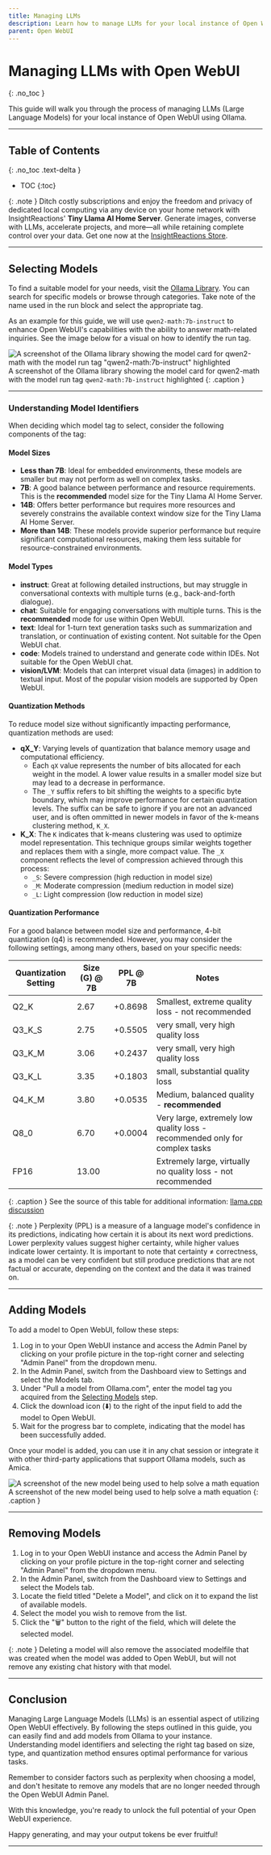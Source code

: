 ```yaml
---
title: Managing LLMs
description: Learn how to manage LLMs for your local instance of Open WebUI using Ollama.
parent: Open WebUI
---
```


# Managing LLMs with Open WebUI
{: .no_toc }

This guide will walk you through the process of managing LLMs (Large Language Models) for your local instance of Open WebUI using Ollama.

---

## Table of Contents
{: .no_toc .text-delta }

- TOC
{:toc}

{: .note }
Ditch costly subscriptions and enjoy the freedom and privacy of dedicated local computing via any device on your home network with InsightReactions' **Tiny Llama AI Home Server**. Generate images, converse with LLMs, accelerate projects, and more—all while retaining complete control over your data. Get one now at the [InsightReactions Store](https://insightreactions.com/store).

---

## Selecting Models

To find a suitable model for your needs, visit the [Ollama Library](https://ollama.ai/library). You can search for specific models or browse through categories. Take note of the name used in the run block and select the appropriate tag.

As an example for this guide, we will use `qwen2-math:7b-instruct` to enhance Open WebUI's capabilities with the ability to answer math-related inquiries. See the image below for a visual on how to identify the run tag.

![A screenshot of the Ollama library showing the model card for qwen2-math with the model run tag "qwen2-math:7b-instruct" highlighted](./ollama_run_tag.png)
A screenshot of the Ollama library showing the model card for qwen2-math with the model run tag `qwen2-math:7b-instruct` highlighted
{: .caption }

---

### Understanding Model Identifiers

When deciding which model tag to select, consider the following components of the tag:

#### Model Sizes

- **Less than 7B**: Ideal for embedded environments, these models are smaller but may not perform as well on complex tasks.
- **7B**: A good balance between performance and resource requirements. This is the **recommended** model size for the Tiny Llama AI Home Server.
- **14B**: Offers better performance but requires more resources and severely constrains the available context window size for the Tiny Llama AI Home Server.
- **More than 14B**: These models provide superior performance but require significant computational resources, making them less suitable for resource-constrained environments.

#### Model Types

*   **instruct**: Great at following detailed instructions, but may struggle in conversational contexts with multiple turns (e.g., back-and-forth dialogue).
*   **chat**: Suitable for engaging conversations with multiple turns. This is the **recommended** mode for use within Open WebUI.
*   **text**: Ideal for 1-turn text generation tasks such as summarization and translation, or continuation of existing content. Not suitable for the Open WebUI chat.
*   **code**: Models trained to understand and generate code within IDEs. Not suitable for the Open WebUI chat.
*   **vision/LVM**: Models that can interpret visual data (images) in addition to textual input. Most of the popular vision models are supported by Open WebUI.

#### Quantization Methods

To reduce model size without significantly impacting performance, quantization methods are used:

*   **qX_Y**: Varying levels of quantization that balance memory usage and computational efficiency. 
    *   Each `qX` value represents the number of bits allocated for each weight in the model. A lower value results in a smaller model size but may lead to a decrease in performance. 
    *   The `_Y` suffix refers to bit shifting the weights to a specific byte boundary, which may improve performance for certain quantization levels. The suffix can be safe to ignore if you are not an advanced user, and is often ommitted in newer models in favor of the k-means clustering method, `K_X`.
*   **K_X**: The `K` indicates that k-means clustering was used to optimize model representation. This technique groups similar weights together and replaces them with a single, more compact value. The `_X` component reflects the level of compression achieved through this process:
    *   `_S`: Severe compression (high reduction in model size)
    *   `_M`: Moderate compression (medium reduction in model size)
    *   `_L`: Light compression (low reduction in model size)

#### Quantization Performance

For a good balance between model size and performance, 4-bit quantization (q4) is recommended. However, you may consider the following settings, among many others, based on your specific needs:

| Quantization Setting | Size (G) @ 7B | PPL @ 7B | Notes                                       |
|---------------------|---------------|-----------------|---------------------------------------------|
| Q2_K                 | 2.67          | +0.8698         | Smallest, extreme quality loss - not recommended |
| Q3_K_S               | 2.75          | +0.5505         | very small, very high quality loss |
| Q3_K_M               | 3.06          | +0.2437         | very small, very high quality loss |
| Q3_K_L               | 3.35          | +0.1803         | small, substantial quality loss |
| Q4_K_M               | 3.80          | +0.0535         | Medium, balanced quality - **recommended**    |
| Q8_0                 | 6.70          | +0.0004         | Very large, extremely low quality loss - recommended only for complex tasks |
| FP16                 | 13.00         |                 | Extremely large, virtually no quality loss - not recommended |

{: .caption }
See the source of this table for additional information: [llama.cpp discussion](https://github.com/ggerganov/llama.cpp/discussions/2094#discussioncomment-6351796)

{: .note }
Perplexity (PPL) is a measure of a language model's confidence in its predictions, indicating how certain it is about its next word predictions. Lower perplexity values suggest higher certainty, while higher values indicate lower certainty. It is important to note that certainty ≠ correctness, as a model can be very confident but still produce predictions that are not factual or accurate, depending on the context and the data it was trained on.

---

## Adding Models

To add a model to Open WebUI, follow these steps:

1. Log in to your Open WebUI instance and access the Admin Panel by clicking on your profile picture in the top-right corner and selecting "Admin Panel" from the dropdown menu.
2. In the Admin Panel, switch from the Dashboard view to Settings and select the Models tab.
3. Under "Pull a model from Ollama.com", enter the model tag you acquired from the [Selecting Models](#selecting-models) step.
4. Click the download icon (⬇️) to the right of the input field to add the model to Open WebUI.
5. Wait for the progress bar to complete, indicating that the model has been successfully added.

Once your model is added, you can use it in any chat session or integrate it with other third-party applications that support Ollama models, such as Amica.

![A screenshot of the new model being used to help solve a math equation](math_example.png)
A screenshot of the new model being used to help solve a math equation
{: .caption }

---

## Removing Models

1. Log in to your Open WebUI instance and access the Admin Panel by clicking on your profile picture in the top-right corner and selecting "Admin Panel" from the dropdown menu.
2. In the Admin Panel, switch from the Dashboard view to Settings and select the Models tab.
3. Locate the field titled "Delete a Model", and click on it to expand the list of available models.
4. Select the model you wish to remove from the list.
5. Click the "🗑️" button to the right of the field, which will delete the selected model.

{: .note }
Deleting a model will also remove the associated modelfile that was created when the model was added to Open WebUI, but will not remove any existing chat history with that model.

---

## Conclusion

Managing Large Language Models (LLMs) is an essential aspect of utilizing Open WebUI effectively. By following the steps outlined in this guide, you can easily find and add models from Ollama to your instance. Understanding model identifiers and selecting the right tag based on size, type, and quantization method ensures optimal performance for various tasks.

Remember to consider factors such as perplexity when choosing a model, and don't hesitate to remove any models that are no longer needed through the Open WebUI Admin Panel.

With this knowledge, you're ready to unlock the full potential of your Open WebUI experience.

Happy generating, and may your output tokens be ever fruitful!

---

